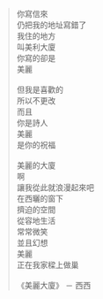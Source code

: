 > 你寫信來 <br />
仍把我的地址寫錯了 <br />
我住的地方 <br />
叫美利大廈 <br />
你寫的卻是 <br />
美麗 <br /><br />
但我是喜歡的 <br />
所以不更改 <br />
而且 <br />
你是詩人 <br />
美麗 <br />
是你的祝福 <br /><br />
美麗的大廈 <br />
啊 <br />
讓我從此就浪漫起來吧 <br />
在西曬的窗下 <br />
擠迫的空間 <br />
從容地生活 <br />
常常微笑 <br />
並且幻想 <br />
美麗 <br />
正在我家樑上做巢 <br /> <br />
《美麗大廈》 － 西西
